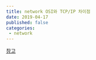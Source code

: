 ```yaml
---
title: network OSI와 TCP/IP 차이점
date: 2019-04-17
published: false
categories:
 - network
---
```


[참고](<https://www.quora.com/What-is-the-relationship-between-the-OSI-reference-model-and-the-TCP-IP>)

